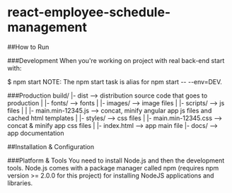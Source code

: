 # react-employee-schedule-management

##How to Run

###Development When you're working on project with real back-end start with:

$ npm start 
NOTE: The npm start task is alias for npm start -- --env=DEV. 

###Production build/
|- dist --> distribution source code that goes to production | |- fonts/ --> fonts | |- images/ --> image files | |- scripts/ --> js files | | |- main.min-12345.js --> concat, minify angular app js files and cached html templates
| |- styles/ --> css files | |- main.min-12345.css --> concat & minify app css files | |- index.html --> app main file |- docs/ --> app documentation

##Installation & Configuration

###Platform & Tools You need to install Node.js and then the development tools. Node.js comes with a package manager called npm (requires npm version >= 2.0.0 for this project) for installing NodeJS applications and libraries.
